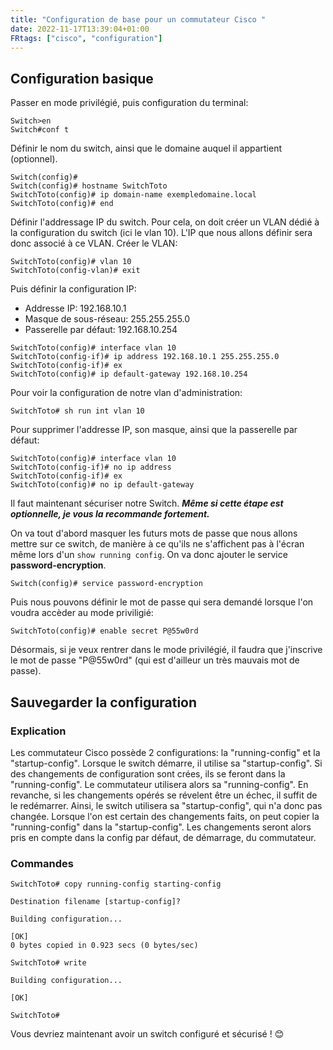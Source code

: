 ```yaml
---
title: "Configuration de base pour un commutateur Cisco "
date: 2022-11-17T13:39:04+01:00
FRtags: ["cisco", "configuration"] 
---
```


## Configuration basique ##

Passer en mode privilégié, puis configuration du terminal:

```
Switch>en
Switch#conf t
```

Définir le nom du switch,  ainsi que le domaine auquel il appartient (optionnel).

```
Switch(config)#
Switch(config)# hostname SwitchToto
SwitchToto(config)# ip domain-name exempledomaine.local
SwitchToto(config)# end
```

Définir l'addressage IP du switch. Pour cela, on doit créer un VLAN dédié à la configuration du switch (ici le vlan 10).
L'IP que nous allons définir sera donc associé à ce VLAN.
Créer le VLAN:

```
SwitchToto(config)# vlan 10
SwitchToto(config-vlan)# exit
```

Puis définir la configuration IP:
- Addresse IP: 192.168.10.1
- Masque de sous-réseau: 255.255.255.0
- Passerelle par défaut: 192.168.10.254

```
SwitchToto(config)# interface vlan 10 
SwitchToto(config-if)# ip address 192.168.10.1 255.255.255.0
SwitchToto(config-if)# ex
SwitchToto(config)# ip default-gateway 192.168.10.254
```

Pour voir la configuration de notre vlan d'administration:

```
SwitchToto# sh run int vlan 10
```
Pour supprimer l'addresse IP, son masque, ainsi que la passerelle par défaut:

```
SwitchToto(config)# interface vlan 10
SwitchToto(config-if)# no ip address
SwitchToto(config-if)# ex
SwitchToto(config)# no ip default-gateway
```

Il faut maintenant sécuriser notre Switch.
***Même si cette étape est optionnelle, je vous la recommande fortement.***

On va tout d'abord masquer les futurs mots de passe que nous allons mettre sur ce switch, de manière à ce qu'ils ne s'affichent pas à l'écran même lors d'un `show running config`. On va donc ajouter le service **password-encryption**.

```
Switch(config)# service password-encryption
```

Puis nous pouvons définir le mot de passe qui sera demandé lorsque l'on voudra accèder au mode priviligié:

```
SwitchToto(config)# enable secret P@55w0rd
```

Désormais, si je veux rentrer dans le mode privilégié, il faudra que j'inscrive le mot de passe "P@55w0rd" (qui est d'ailleur un très mauvais mot de passe).

## Sauvegarder la configuration ##

### Explication ###

Les commutateur Cisco possède 2 configurations: la "running-config" et la "startup-config". Lorsque le switch démarre, il utilise sa "startup-config". Si des changements de configuration sont crées, ils se feront dans la "running-config". Le commutateur utilisera alors sa "running-config".
En revanche, si les changements opérés se révelent être un échec, il suffit
de le redémarrer. Ainsi, le switch utilisera sa "startup-config", qui n'a donc pas changée.
Lorsque l'on est certain des changements faits, on peut copier la "running-config" dans la "startup-config". Les changements seront alors pris en compte dans la config par défaut, de démarrage, du commutateur.

### Commandes ###

```
SwitchToto# copy running-config starting-config

Destination filename [startup-config]?

Building configuration...

[OK]
0 bytes copied in 0.923 secs (0 bytes/sec)

SwitchToto# write

Building configuration...

[OK]

SwitchToto#

```

Vous devriez maintenant avoir un switch configuré et sécurisé ! 😊

